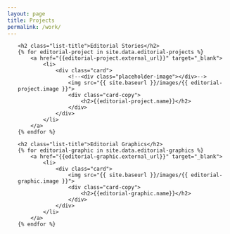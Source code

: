 ```yaml
---
layout: page
title: Projects
permalink: /work/
---
```


<ul class="portfolio-list">

	<h2 class="list-title">Editorial Stories</h2>
	{% for editorial-project in site.data.editorial-projects %}
		<a href="{{editorial-project.external_url}}" target="_blank">
		  	<li>
		  		<div class="card">
		  			<!--<div class="placeholder-image"></div>-->
					<img src="{{ site.baseurl }}/images/{{ editorial-project.image }}">
					<div class="card-copy">
						<h2>{{editorial-project.name}}</h2>
					</div>
				</div>
		  	</li>
	  	</a>
	{% endfor %}

	<h2 class="list-title">Editorial Graphics</h2>
	{% for editorial-graphic in site.data.editorial-graphics %}
		<a href="{{editorial-graphic.external_url}}" target="_blank">
		  	<li>
		  		<div class="card">
					<img src="{{ site.baseurl }}/images/{{ editorial-graphic.image }}">
					<div class="card-copy">
						<h2>{{editorial-graphic.name}}</h2>
					</div>
				</div>
		  	</li>
	  	</a>
	{% endfor %}

</ul>